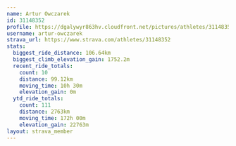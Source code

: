 ```yaml
---
name: Artur Owczarek
id: 31148352
profile: https://dgalywyr863hv.cloudfront.net/pictures/athletes/31148352/15906846/1/large.jpg
username: artur-owczarek
strava_url: https://www.strava.com/athletes/31148352
stats:
  biggest_ride_distance: 106.64km
  biggest_climb_elevation_gain: 1752.2m
  recent_ride_totals:
    count: 10
    distance: 99.12km
    moving_time: 10h 30m
    elevation_gain: 0m
  ytd_ride_totals:
    count: 111
    distance: 2763km
    moving_time: 172h 00m
    elevation_gain: 22763m
layout: strava_member
--- 
```

